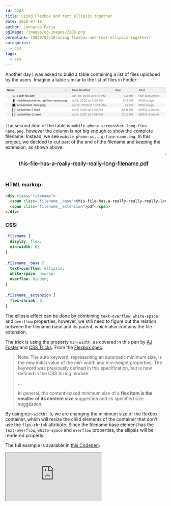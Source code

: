 ```yaml
---
id: 2208
title: Using Flexbox and text ellipsis together
date: 2020-07-18
author: Leonardo Faria
ogImage: /images/og-images/2208.png
permalink: /2020/07/18/using-flexbox-and-text-ellipsis-together/
categories:
  - css
tags:
  - css
---
```


Another day I was asked to build a table containing a list of files uploaded by the users. Imagine a table similar to the list of files in Finder:

![Finder](/wp-content/uploads/2020/07/finder.jpg)

The second item of the table is `mobile-phone-screenshot-long-fine-name.png`, however the column is not big enough to show the complete filename. Instead, we see `mobile-phone-sc...g-fine-name.png`. In this project, we decided to cut part of the end of the filename and keeping the extension, as shown above: 

![Finder](/wp-content/uploads/2020/07/filename.gif)

### HTML markup:

```html
<div class="filename">
  <span class="filename__base">this-file-has-a-really-really-really-long-filename.</span>
  <span class="filename__extension">pdf</span>
</div>
```

### CSS: 

```css
.filename {
  display: flex;
  min-width: 0;
}

.filename__base {
  text-overflow: ellipsis;
  white-space: nowrap;
  overflow: hidden;
}

.filename__extension {
  flex-shrink: 0;
}
```

The ellipsis effect can be done by combining `text-overflow`, `white-space` and `overflow` properties, however, we still need to figure out the relation between the filename base and its parent, which also contains the file extension. 

The trick is using the property `min-width`, as covered in this pen by [AJ Foster](https://codepen.io/aj-foster/pen/emBYPW) and [CSS Tricks](https://css-tricks.com/flexbox-truncated-text/). From the [Flexbox spec](https://drafts.csswg.org/css-flexbox/#min-size-auto):

> Note: The auto keyword, representing an automatic minimum size, is the new initial value of the min-width and min-height properties. The keyword was previously defined in this specification, but is now defined in the CSS Sizing module.
>
> ...
>
> In general, the content-based minimum size of a **flex item is the smaller of its content size** suggestion and its specified size suggestion. 

By using `min-width: 0`, we are changing the minimum size of the flexbox container, which will resize the child elements of the container that don't use the `flex-shrink` attribute. Since the filename base element has the `text-overflow`, `white-space` and `overflow` properties, the ellipsis will be rendered properly.

The full example is available in [this Codepen](https://codepen.io/leonardofaria/pen/rNxZJad):

<div class="full-width">
  <iframe src="https://codepen.io/leonardofaria/embed/rNxZJad" class="w-full h-screen"></iframe>
</div>
